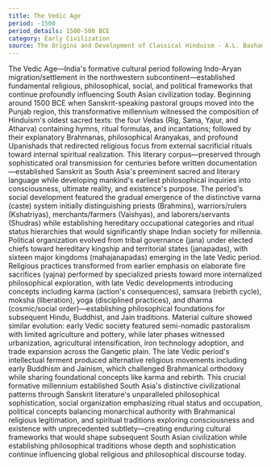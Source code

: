 ```yaml
---
title: The Vedic Age
period: -1500
period_details: 1500-500 BCE
category: Early Civilization
source: The Origins and Development of Classical Hinduism - A.L. Basham
---
```

The Vedic Age—India's formative cultural period following Indo-Aryan migration/settlement in the northwestern subcontinent—established fundamental religious, philosophical, social, and political frameworks that continue profoundly influencing South Asian civilization today. Beginning around 1500 BCE when Sanskrit-speaking pastoral groups moved into the Punjab region, this transformative millennium witnessed the composition of Hinduism's oldest sacred texts: the four Vedas (Rig, Sama, Yajur, and Atharva) containing hymns, ritual formulas, and incantations; followed by their explanatory Brahmanas, philosophical Aranyakas, and profound Upanishads that redirected religious focus from external sacrificial rituals toward internal spiritual realization. This literary corpus—preserved through sophisticated oral transmission for centuries before written documentation—established Sanskrit as South Asia's preeminent sacred and literary language while developing mankind's earliest philosophical inquiries into consciousness, ultimate reality, and existence's purpose. The period's social development featured the gradual emergence of the distinctive varna (caste) system initially distinguishing priests (Brahmins), warriors/rulers (Kshatriyas), merchants/farmers (Vaishyas), and laborers/servants (Shudras) while establishing hereditary occupational categories and ritual status hierarchies that would significantly shape Indian society for millennia. Political organization evolved from tribal governance (jana) under elected chiefs toward hereditary kingship and territorial states (janapadas), with sixteen major kingdoms (mahajanapadas) emerging in the late Vedic period. Religious practices transformed from earlier emphasis on elaborate fire sacrifices (yajna) performed by specialized priests toward more internalized philosophical exploration, with late Vedic developments introducing concepts including karma (action's consequences), samsara (rebirth cycle), moksha (liberation), yoga (disciplined practices), and dharma (cosmic/social order)—establishing philosophical foundations for subsequent Hindu, Buddhist, and Jain traditions. Material culture showed similar evolution: early Vedic society featured semi-nomadic pastoralism with limited agriculture and pottery, while later phases witnessed urbanization, agricultural intensification, iron technology adoption, and trade expansion across the Gangetic plain. The late Vedic period's intellectual ferment produced alternative religious movements including early Buddhism and Jainism, which challenged Brahmanical orthodoxy while sharing foundational concepts like karma and rebirth. This crucial formative millennium established South Asia's distinctive civilizational patterns through Sanskrit literature's unparalleled philosophical sophistication, social organization emphasizing ritual status and occupation, political concepts balancing monarchical authority with Brahmanical religious legitimation, and spiritual traditions exploring consciousness and existence with unprecedented subtlety—creating enduring cultural frameworks that would shape subsequent South Asian civilization while establishing philosophical traditions whose depth and sophistication continue influencing global religious and philosophical discourse today. 